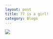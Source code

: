 ```yaml
---
layout: post 
title: 77 is a girl!
category: Blogs
---
```



![]({{site.url}}/photos/2015/2015-01-07.png)
